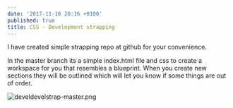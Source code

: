 ```yaml
---
date: '2017-11-16 20:16 +0100'
published: true
title: CSS - Development strapping
---
```

I have created simple strapping repo at github for your convenience.

In the master branch its a simple index.html file and css to create a workspace for you that resembles a blueprint. When you create new sections they will be outlined which will let you know if some things are out of order. 

![develdevelstrap-master.png](https://github.com/log-andreeray/log-andreeray.github.io/blob/master/img/posts/develdevelstrap-master.png!)

